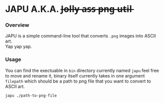 # JAPU A.K.A. J̶o̶l̶l̶y̶ ̶a̶s̶s̶ ̶p̶n̶g̶ ̶u̶t̶i̶l̶

### Overview 
JAPU is a simple command-line tool that converts `.png` images into ASCII art. \
Yap yap yap.

### Usage
You can find the exectuable in `bin` directory currently named `japu` feel free to move and rename it,
binary itself currently takes in one argument `filepath` which should be a path to png file that you want to convert to ASCII art.

```console
japu ./path-to-png-file
```

